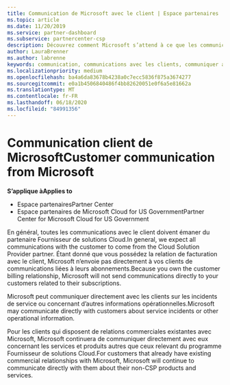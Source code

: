 ```yaml
---
title: Communication de Microsoft avec le client | Espace partenaires
ms.topic: article
ms.date: 11/20/2019
ms.service: partner-dashboard
ms.subservice: partnercenter-csp
description: Découvrez comment Microsoft s’attend à ce que les communications des clients se produisent entre les clients et les partenaires dans le programme du fournisseur de solutions Cloud.
author: LauraBrenner
ms.author: labrenne
keywords: communication, communications avec les clients, communiquer avec Microsoft
ms.localizationpriority: medium
ms.openlocfilehash: ba4a6da83678b4238a0c7ecc5836f875a3674277
ms.sourcegitcommit: e0a1b4506840486f4bb82620051e0f6a5e81662a
ms.translationtype: MT
ms.contentlocale: fr-FR
ms.lasthandoff: 06/18/2020
ms.locfileid: "84991356"
---
```

# <a name="customer-communication-from-microsoft"></a><span data-ttu-id="16b6e-104">Communication client de Microsoft</span><span class="sxs-lookup"><span data-stu-id="16b6e-104">Customer communication from Microsoft</span></span>

<span data-ttu-id="16b6e-105">**S’applique à**</span><span class="sxs-lookup"><span data-stu-id="16b6e-105">**Applies to**</span></span>

-  <span data-ttu-id="16b6e-106">Espace partenaires</span><span class="sxs-lookup"><span data-stu-id="16b6e-106">Partner Center</span></span>
-  <span data-ttu-id="16b6e-107">Espace partenaires de Microsoft Cloud for US Government</span><span class="sxs-lookup"><span data-stu-id="16b6e-107">Partner Center for Microsoft Cloud for US Government</span></span>


<span data-ttu-id="16b6e-108">En général, toutes les communications avec le client doivent émaner du partenaire Fournisseur de solutions&nbsp;Cloud.</span><span class="sxs-lookup"><span data-stu-id="16b6e-108">In general, we expect all communications with the customer to come from the Cloud Solution Provider partner.</span></span> <span data-ttu-id="16b6e-109">Étant donné que vous possédez la relation de facturation avec le client, Microsoft n’envoie pas directement à vos clients de communications liées à leurs abonnements.</span><span class="sxs-lookup"><span data-stu-id="16b6e-109">Because you own the customer billing relationship, Microsoft will not send communications directly to your customers related to their subscriptions.</span></span>

<span data-ttu-id="16b6e-110">Microsoft peut communiquer directement avec les clients sur les incidents de service ou concernant d’autres informations opérationnelles.</span><span class="sxs-lookup"><span data-stu-id="16b6e-110">Microsoft may communicate directly with customers about service incidents or other operational information.</span></span>

<span data-ttu-id="16b6e-111">Pour les clients qui disposent de relations commerciales existantes avec Microsoft, Microsoft continuera de communiquer directement avec eux concernant les services et produits autres que ceux relevant du programme Fournisseur de solutions Cloud.</span><span class="sxs-lookup"><span data-stu-id="16b6e-111">For customers that already have existing commercial relationships with Microsoft, Microsoft will continue to communicate directly with them about their non-CSP products and services.</span></span>

 

 



